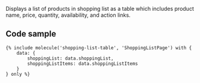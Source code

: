 Displays a list of products in shopping list as a table which includes product name, price, quantity, availability, and action links.

## Code sample 

```
{% include molecule('shopping-list-table', 'ShoppingListPage') with {
    data: {
        shoppingList: data.shoppingList,
        shoppingListItems: data.shoppingListItems
    }
} only %}
```
